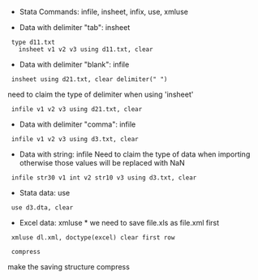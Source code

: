 * Stata Commands: infile, insheet, infix, use, xmluse

* Data with delimiter "tab": insheet
<pre><code> type d11.txt
   insheet v1 v2 v3 using d11.txt, clear </code></pre>

* Data with delimiter "blank": infile
<pre><code> insheet using d21.txt, clear delimiter(" ") </code></pre>
   need to claim the type of delimiter when using 'insheet'
<pre><code> infile v1 v2 v3 using d21.txt, clear </code></pre>

* Data with delimiter "comma": infile
<pre><code> infile v1 v2 v3 using d3.txt, clear</code></pre>
   
* Data with string: infile
Need to claim the type of data when importing otherwise those values will be replaced with NaN
<pre><code> infile str30 v1 int v2 str10 v3 using d3.txt, clear </code></pre>

* Stata data: use
<pre><code> use d3.dta, clear </code></pre>

* Excel data: xmluse *
we need to save file.xls as file.xml first
<pre><code> xmluse dl.xml, doctype(excel) clear first row </code></pre>
<pre><code> compress </code></pre>
make the saving structure compress

